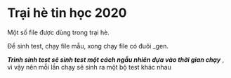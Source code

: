 # Trại hè tin học 2020

Một số file được dùng trong trại hè.

Để sinh test, chạy file mẫu, xong chạy file có đuôi _gen.

***Trình sinh test sẽ sinh test một cách ngẫu nhiên dựa vào thời gian chạy***
, vì vậy nên mỗi lần chạy sẽ sinh ra một bộ test khác nhau
